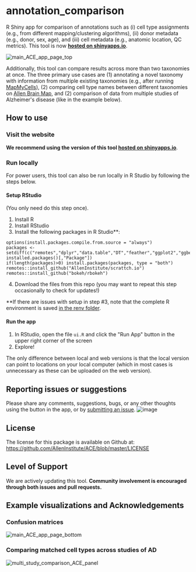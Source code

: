 # annotation_comparison

R Shiny app for comparison of annotations such as (i) cell type assignments (e.g., from different mapping/clustering algorithms), (ii) donor metadata (e.g., donor, sex, age), and (iii) cell metadata (e.g., anatomic location, QC metrics).  This tool is now **[hosted on shinyapps.io](https://sea-ad.shinyapps.io/ACEapp/)**.

![main_ACE_app_page_top](https://github.com/user-attachments/assets/51375516-0203-45d7-a207-6f91a08140df)

Additionally, this tool can compare results across more than two taxonomies at once. The three primary use cases are (1) annotating a novel taxonomy with information from multiple existing taxonomies (e.g., after running [MapMyCells](https://portal.brain-map.org/atlases-and-data/bkp/mapmycells)), (2) comparing cell type names between different taxonomies on [Allen Brain Map](https://portal.brain-map.org/cell-types), and (2) comparison of data from multiple studies of Alzheimer's disease (like in the example below).

## How to use 

### Visit the website

**We recommend using the version of this tool [hosted on shinyapps.io](https://sea-ad.shinyapps.io/ACEapp/)**. 

### Run locally

For power users, this tool can also be run locally in R Studio by following the steps below.

#### Setup RStudio
(You only need do this step once).
1. Install R
2. Install RStudio
3. Install the following packages in R Studio**:
```
options(install.packages.compile.from.source = "always")
packages <- setdiff(c("remotes","dplyr","data.table","DT","feather","ggplot2","ggbeeswarm","shiny","UpSetR","anndata"), installed.packages()[,"Package"])
if(length(packages)>0) install.packages(packages, type = "both")
remotes::install_github("AllenInstitute/scrattch.io")
remotes::install_github("bokeh/rbokeh")
```
4. Download the files from this repo (you may want to repeat this step occasionally to check for updates!) 

**If there are issues with setup in step #3, note that the complete R environment is saved [in the renv folder](https://github.com/AllenInstitute/ACE/tree/main/renv).

#### Run the app
1. In RStudio, open the file `ui.R` and click the "Run App" button in the upper right corner of the screen
2. Explore!

The only difference between local and web versions is that the local version can point to locations on your local computer (which in most cases is unnecessary as these can be uploaded on the web version).

## Reporting issues or suggestions

Please share any comments, suggestions, bugs, or any other thoughts using the button in the app, or by [submitting an issue](https://github.com/AllenInstitute/ACE/issues).
![image](https://github.com/AllenInstitute/ACE/assets/25486679/a0e2ee8d-5315-400d-a723-b9bb9719c4bd)

## License

The license for this package is available on Github at: https://github.com/AllenInstitute/ACE/blob/master/LICENSE

## Level of Support

We are actively updating this tool. **Community involvement is encouraged through both issues and pull requests.**

## Example visualizations and Acknowledgements

### Confusion matrices

![main_ACE_app_page_bottom](https://github.com/user-attachments/assets/4fd8eb94-5700-4c79-8729-e2bf6cfb34f3)

### Comparing matched cell types across studies of AD

![multi_study_comparison_ACE_panel](https://github.com/user-attachments/assets/31c68130-3159-4d00-88d1-dd0a253bc5a2)
